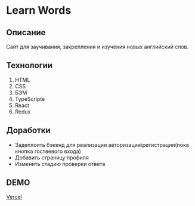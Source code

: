 # Learn Words

## Описание

Сайт для заучивания, закрепления и изучения новых английский слов.

## Технологии

1. HTML
2. CSS
3. БЭМ
4. TypeScripte
5. React
6. Redux

## Доработки

- Задеплоить бэкенд для реализации авторизации\регистрации(пока кнопка гоствевого входа)
- Добавить страницу профиля
- Изменить стадию проверки ответа

## DEMO

[Vercel](https://learn-words-3fiuoquk6-hanmadaiki.vercel.app/)

